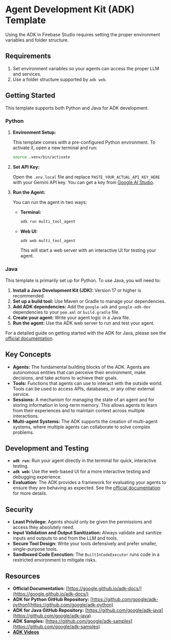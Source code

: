# Agent Development Kit (ADK) Template

Using the ADK in Firebase Studio requires setting the proper environment variables and folder structure.

## Requirements

1. Set environment variables so your agents can access the proper LLM and services.
2. Use a folder structure supported by `adk web`.

## Getting Started

This template supports both Python and Java for ADK development.

### Python

1.  **Environment Setup:**

    This template comes with a pre-configured Python environment. To activate it, open a new terminal and run:

    ```bash
    source .venv/bin/activate
    ```

2.  **Set API Key:**

    Open the `.env.local` file and replace `PASTE_YOUR_ACTUAL_API_KEY_HERE` with your Gemini API key. You can get a key from [Google AI Studio](https://g.co/ai/idxGetGeminiKey).

3.  **Run the Agent:**

    You can run the agent in two ways:

    *   **Terminal:**

        ```bash
        adk run multi_tool_agent
        ```

    *   **Web UI:**

        ```bash
        adk web multi_tool_agent
        ```

        This will start a web server with an interactive UI for testing your agent.

### Java

This template is primarily set up for Python. To use Java, you will need to:

1.  **Install a Java Development Kit (JDK):** Version 17 or higher is recommended.
2.  **Set up a build tool:** Use Maven or Gradle to manage your dependencies.
3.  **Add ADK dependencies:** Add the `google-adk` and `google-adk-dev` dependencies to your `pom.xml` or `build.gradle` file.
4.  **Create your agent:** Write your agent logic in a Java file.
5.  **Run the agent:** Use the ADK web server to run and test your agent.

For a detailed guide on getting started with the ADK for Java, please see the [official documentation](https://google.github.io/adk-docs/get-started/quickstart-java/).

## Key Concepts

*   **Agents:** The fundamental building blocks of the ADK. Agents are autonomous entities that can perceive their environment, make decisions, and take actions to achieve their goals.
*   **Tools:** Functions that agents can use to interact with the outside world. Tools can be used to access APIs, databases, or any other external service.
*   **Sessions:** A mechanism for managing the state of an agent and for storing information in long-term memory. This allows agents to learn from their experiences and to maintain context across multiple interactions.
*   **Multi-agent Systems:** The ADK supports the creation of multi-agent systems, where multiple agents can collaborate to solve complex problems.

## Development and Testing

*   **`adk run`:** Run your agent directly in the terminal for quick, interactive testing.
*   **`adk web`:** Use the web-based UI for a more interactive testing and debugging experience.
*   **Evaluation:** The ADK provides a framework for evaluating your agents to ensure they are behaving as expected. See the [official documentation](https://google.github.io/adk-docs/evaluation/overview/) for more details.

## Security

*   **Least Privilege:** Agents should only be given the permissions and access they absolutely need.
*   **Input Validation and Output Sanitization:** Always validate and sanitize inputs and outputs to and from the LLM and tools.
*   **Secure Tool Design:** Write your tools defensively and prefer smaller, single-purpose tools.
*   **Sandboxed Code Execution:** The `BuiltInCodeExecutor` runs code in a restricted environment to mitigate risks.

## Resources

*   **Official Documentation:** [https://google.github.io/adk-docs/](https://google.github.io/adk-docs/)
*   **ADK for Python GitHub Repository:** [https://github.com/google/adk-python](https://github.com/google/adk-python)
*   **ADK for Java GitHub Repository:** [https://github.com/google/adk-java](https://github.com/google/adk-java)
*   **ADK Samples:** [https://github.com/google/adk-samples](https://github.com/google/adk-samples)
*   **[ADK Videos](https://www.youtube.com/playlist?list=PLOU2XLYxmsIIAPgM8FmtEcFTXLLzmh4DK)**
